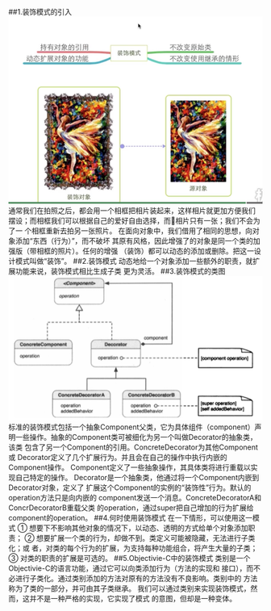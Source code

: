 ##1.装饰模式的引入
![](photo.png)
         通常我们在拍照之后，都会用一个相框把相片装起来，这样相片就更加方便我们
    摆设；而相框我们可以根据自己的爱好自由选择，而相片只有一张；我们不会为了一
    个相框重新去拍另一张照片。
        在面向对象中，我们借用了相同的思想，向对象添加“东西（行为）”，而不破坏
    其原有风格，因此增强了的对象是同一个类的加强版（带相框的照片）。任何的增强
    （装饰）都可以动态的添加或删除。把这一设计模式叫做“装饰”。
##2.装饰模式
        动态地给一个对象添加一些额外的职责，就扩展功能来说，装饰模式相比生成子类
    更为灵活。
##3.装饰模式的类图
![](decoration.png)
        标准的装饰模式包括一个抽象Component父类，它为具体组件（component）声
    明一些操作。抽象的Component类可被细化为另一个叫做Decorator的抽象类，该类
    包含了另一个Component的引用。ConcreteDecorator为其他Component或
    Decorator定义了几个扩展行为。并且会在自己的操作中执行内嵌的Component操作。
        Component定义了一些抽象操作，其具体类将进行重载以实现自己特定的操作。
    Decorator是一个抽象类，他通过将一个Component内嵌到Decorator对象，定义了
    扩展这个Component的实例的“装饰性”行为。默认的operation方法只是向内嵌的
    component发送一个消息。ConcreteDecoratorA和ConcrDecoratorB重载父类
    的operation，通过super把自己增加的行为扩展给component的operation。
##4.何时使用装饰模式
        在一下情形，可以使用这一模式
        ① 想要下不影响其他对象的情况下，以动态、透明的方式给单个对象添加职责；
        ② 想要扩展一个类的行为，却做不到。类定义可能被隐藏，无法进行子类化；或
    者，对类的每个行为的扩展，为支持每种功能组合，将产生大量的子类；
        ③ 对类的职责的扩展是可选的。
##5.Objectivie-C中的装饰模式
        类别是一个Objectivie-C的语言功能，通过它可以向类添加行为（方法的实现和
    接口），而不必进行子类化。通过类别添加的方法对原有的方法没有不良影响。类别中的
    方法称为了类的一部分，并可由其子类继承。
        我们可以通过类别来实现装饰模式，然而，这并不是一种严格的实现，它实现了模式
    的意图，但却是一种变体。
